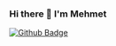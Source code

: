 ### Hi there 👋 I'm Mehmet

[![Github Badge](https://img.shields.io/badge/-Github-000?style=quare&labelColor=000&logo=Github&logoColor=white&link=link)](https://github.com/mehmetmayti) 



<!--
**mehmetmayti/mehmetmayti** is a ✨ _special_ ✨ repository because its `README.md` (this file) appears on your GitHub profile.

Here are some ideas to get you started:

- 🔭 I’m currently working on ...
- 🌱 I’m currently learning ...
- 👯 I’m looking to collaborate on ...
- 🤔 I’m looking for help with ...
- 💬 Ask me about ...
- 📫 How to reach me: ...
- 😄 Pronouns: ...
- ⚡ Fun fact:fasfa ...
-->

